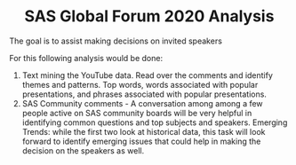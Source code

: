 <h1 align="center"> SAS Global Forum 2020 Analysis </h1>

The goal is to assist making decisions on invited speakers

For this following analysis would be done:
1) Text mining the YouTube data. Read over the comments and identify themes and patterns. Top words, words associated with popular presentations, and phrases associated with popular presentations.
2) SAS Community comments - A conversation among among a few people active on SAS community boards will be very helpful in identifying common questions and top subjects and speakers. 
Emerging Trends: while the first two look at historical data, this task will look forward to identify emerging issues that could help in making the decision on the speakers as well.
